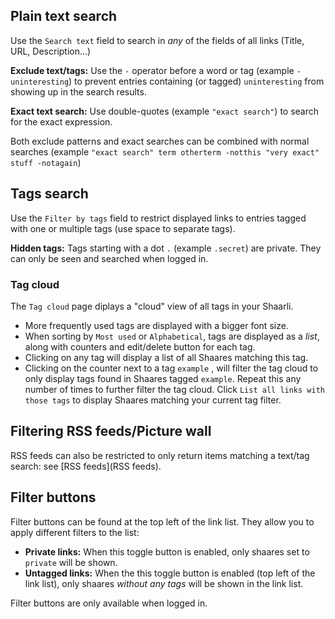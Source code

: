 ## Plain text search

Use the `Search text` field to search in _any_ of the fields of all links (Title, URL, Description...)

**Exclude text/tags:** Use the `-` operator before a word or tag (example `-uninteresting`) to prevent entries containing (or tagged) `uninteresting` from showing up in the search results.

**Exact text search:** Use double-quotes (example `"exact search"`) to search for the exact expression.

Both exclude patterns and exact searches can be combined with normal searches (example `"exact search" term otherterm -notthis "very exact" stuff -notagain`)

## Tags search

Use the `Filter by tags` field to restrict displayed links to entries tagged with one or multiple tags (use space to separate tags).  

**Hidden tags:** Tags starting with a dot `.` (example `.secret`) are private. They can only be seen and searched when logged in.

### Tag cloud

The `Tag cloud` page diplays a "cloud" view of all tags in your Shaarli.

 * More frequently used tags are displayed with a bigger font size.
 * When sorting by `Most used` or `Alphabetical`, tags are displayed as a _list_, along with counters and edit/delete button for each tag.
 * Clicking on any tag will display a list of all Shaares matching this tag.
 * Clicking on the counter next to a tag `example` , will filter the tag cloud to only display tags found in Shaares tagged `example`. Repeat this any number of times to further filter the tag cloud. Click `List all links with those tags` to display Shaares matching your current tag filter.

## Filtering RSS feeds/Picture wall

RSS feeds can also be restricted to only return items matching a text/tag search: see [RSS feeds](RSS feeds).

## Filter buttons

Filter buttons can be found at the top left of the link list. They allow you to apply different filters to the list:

 * **Private links:** When this toggle button is enabled, only shaares set to `private` will be shown.
 * **Untagged links:** When the this toggle button is enabled (top left of the link list), only shaares _without any tags_ will be shown in the link list.
 
Filter buttons are only available when logged in.
